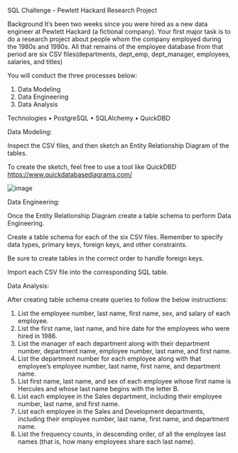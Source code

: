 SQL Challenge - Pewlett Hackard Research Project

Background
It’s been two weeks since you were hired as a new data engineer at Pewlett Hackard (a fictional company). Your first major task is to do a research project about people whom the company employed during the 1980s and 1990s. All that remains of the employee database from that period are six CSV files(departments, dept_emp, dept_manager, employees, salaries, and titles)

You will conduct the three processes below:
1.	Data Modeling
2.	Data Engineering
3.	Data Analysis


Technologies
•	PostgreSQL
•	SQLAlchemy
•	QuickDBD


Data Modeling:

Inspect the CSV files, and then sketch an Entity Relationship Diagram of the tables.

To create the sketch, feel free to use a tool like QuickDBD https://www.quickdatabasediagrams.com/ 
 
![image](https://github.com/GabrelleaNorman/sql-challenge/assets/130908954/a45b3247-2a30-41dc-a970-788787078583)

Data Engineering:

Once the Entity Relationship Diagram create a table schema to perform Data Engineering.

Create a table schema for each of the six CSV files. Remember to specify data types, primary keys, foreign keys, and other constraints. 

Be sure to create tables in the correct order to handle foreign keys.

Import each CSV file into the corresponding SQL table.


Data Analysis:

After creating table schema create queries to follow the below instructions:

1.	List the employee number, last name, first name, sex, and salary of each employee.
2.	List the first name, last name, and hire date for the employees who were hired in 1986.
3.	List the manager of each department along with their department number, department name, employee number, last name, and first name.
4.	List the department number for each employee along with that employee’s employee number, last name, first name, and department name.
5.	List first name, last name, and sex of each employee whose first name is Hercules and whose last name begins with the letter B.
6.	List each employee in the Sales department, including their employee number, last name, and first name.
7.	List each employee in the Sales and Development departments, including their employee number, last name, first name, and department name.
8.	List the frequency counts, in descending order, of all the employee last names (that is, how many employees share each last name).

